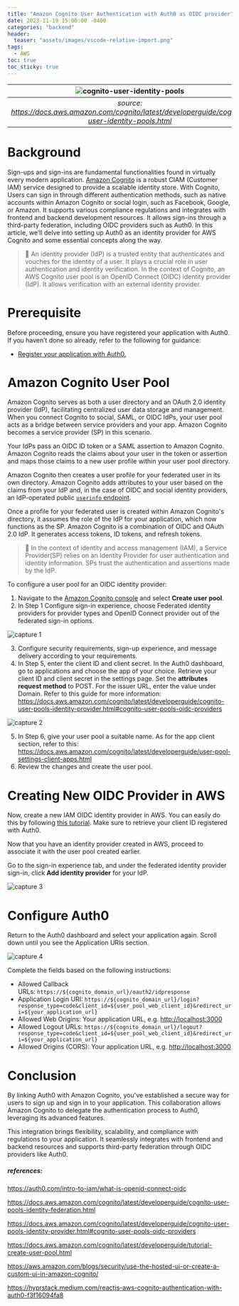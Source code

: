 ```yaml
---
title: "Amazon Cognito User Authentication with Auth0 as OIDC provider"
date: 2023-11-19 15:00:00 -0400
categories: "backend"
header:
  teaser: "assets/images/vscode-relative-import.png"
tags:
  - AWS
toc: true
toc_sticky: true
---
```


| ![cognito-user-identity-pools](/assets/images/cognito-teaser.png) |
|:--:|
| *source: <https://docs.aws.amazon.com/cognito/latest/developerguide/cognito-user-identity-pools.html>* |


# Background

Sign-ups and sign-ins are fundamental functionalities found in virtually every modern application. [Amazon Cognito](https://aws.amazon.com/cognito/) is a robust CIAM (Customer IAM) service designed to provide a scalable identity store. With Cognito, Users can sign in through different authentication methods, such as native accounts within Amazon Cognito or social login, such as Facebook, Google, or Amazon. It supports various compliance regulations and integrates with frontend and backend development resources. It allows sign-ins through a third-party federation, including OIDC providers such as Auth0. In this article, we’ll delve into setting up Auth0 as an identity provider for AWS Cognito and some essential concepts along the way.

> :memo: An identity provider (IdP) is a trusted entity that authenticates and vouches for the identity of a user. It plays a crucial role in user authentication and identity verification. In the context of Cognito, an AWS Cognito user pool is an OpenID Connect (OIDC) identity provider (IdP). It allows verification with an external identity provider.

# Prerequisite

Before proceeding, ensure you have registered your application with Auth0. If you haven’t done so already, refer to the following for guidance:

- [Register your application with Auth0.](https://auth0.com/docs/quickstarts)

# Amazon Cognito User Pool

Amazon Cognito serves as both a user directory and an OAuth 2.0 identity provider (IdP), facilitating centralized user data storage and management. When you connect Cognito to social, SAML, or OIDC IdPs, your user pool acts as a bridge between service providers and your app. Amazon Cognito becomes a service provider (SP) in this scenario. 

Your IdPs pass an OIDC ID token or a SAML assertion to Amazon Cognito. Amazon Cognito reads the claims about your user in the token or assertion and maps those claims to a new user profile within your user pool directory.

Amazon Cognito then creates a user profile for your federated user in its own directory. Amazon Cognito adds attributes to your user based on the claims from your IdP and, in the case of OIDC and social identity providers, an IdP-operated public [`userinfo` endpoint](https://docs.aws.amazon.com/cognito/latest/developerguide/userinfo-endpoint.html).

Once a profile for your federated user is created within Amazon Cognito's directory, it assumes the role of the IdP for your application, which now functions as the SP. Amazon Cognito is a combination of OIDC and OAuth 2.0 IdP. It generates access tokens, ID tokens, and refresh tokens.


> :memo: In the context of identity and access management (IAM), a Service Provider(SP) relies on an Identity Provider for user authentication and identity information. SPs trust the authentication and assertions made by the IdP.

To configure a user pool for an OIDC identity provider:

1. Navigate to the [Amazon Cognito console](https://console.aws.amazon.com/cognito/home) and select **Create user pool**.
2. In Step 1 Configure sign-in experience, choose Federated identity providers for provider types and OpenID Connect provider out of the federated sign-in options.

![capture 1](/assets/images/cognito-capture-1.png)

3. Configure security requirements, sign-up experience, and message delivery according to your requirements.
4. In Step 5, enter the client ID and client secret. In the Auth0 dashboard, go to applications and choose the app of your choice. Retrieve your client ID and client secret in the settings page. Set the **attributes request method** to POST. For the issuer URL, enter the value under Domain. Refer to this guide for more information: <https://docs.aws.amazon.com/cognito/latest/developerguide/cognito-user-pools-identity-provider.html#cognito-user-pools-oidc-providers>

![capture 2](/assets/images/cognito-capture-2.png)

5. In Step 6, give your user pool a suitable name. As for the app client section, refer to this: https://docs.aws.amazon.com/cognito/latest/developerguide/user-pool-settings-client-apps.html
6. Review the changes and create the user pool.

# Creating New OIDC Provider in AWS

Now, create a new IAM OIDC identity provider in AWS. You can easily do this by following [this tutorial](https://docs.aws.amazon.com/IAM/latest/UserGuide/id_roles_providers_create_oidc.html). Make sure to retrieve your client ID registered with Auth0. 

Now that you have an identity provider created in AWS, proceed to associate it with the user pool created earlier.

Go to the sign-in experience tab, and under the federated identity provider sign-in, click **Add identity provider** for your IdP. 

![capture 3](/assets/images/cognito-capture-3.png)

# Configure Auth0

Return to the Auth0 dashboard and select your application again. Scroll down until you see the Application URIs section.

![capture 4](/assets/images/cognito-capture-4.png)

Complete the fields based on the following instructions:

- Allowed Callback URLs: `https://${cognito_domain_url}/oauth2/idpresponse`
- Application Login URI: `https://${cognito_domain_url}/login?response_type=code&client_id=${user_pool_web_client_id}&redirect_uri=${your_application_url}`
- Allowed Web Origins: Your application URL, e.g. [http://localhost:3000](http://localhost:3000/)
- Allowed Logout URLs:  `https://${cognito_domain_url}/logout?response_type=code&client_id=${user_pool_web_client_id}&redirect_uri=${your_application_url}`
- Allowed Origins (CORS): Your application URL, e.g. [http://localhost:3000](http://localhost:3000/)

# Conclusion

By linking Auth0 with Amazon Cognito, you've established a secure way for users to sign up and sign in to your application. This collaboration allows Amazon Cognito to delegate the authentication process to Auth0, leveraging its advanced features.

This integration brings flexibility, scalability, and compliance with regulations to your application. It seamlessly integrates with frontend and backend resources and supports third-party federation through OIDC providers like Auth0.




##### references:

<https://auth0.com/intro-to-iam/what-is-openid-connect-oidc>

<https://docs.aws.amazon.com/cognito/latest/developerguide/cognito-user-pools-identity-federation.html>

<https://docs.aws.amazon.com/cognito/latest/developerguide/cognito-user-pools-identity-provider.html#cognito-user-pools-oidc-providers>

<https://docs.aws.amazon.com/cognito/latest/developerguide/tutorial-create-user-pool.html>

<https://aws.amazon.com/blogs/security/use-the-hosted-ui-or-create-a-custom-ui-in-amazon-cognito/>

<https://hyprstack.medium.com/reactjs-aws-cognito-authentication-with-auth0-f3f16094fa8>